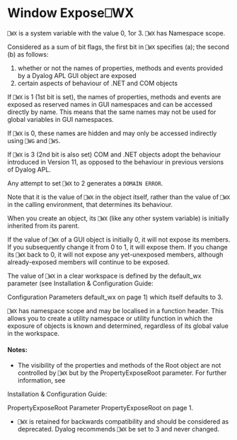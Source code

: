 




<h1 class="heading"><span class="name">Window Expose</span><span class="command">⎕WX</span></h1>

`⎕WX` is a system variable with the value 0, 1or 3. `⎕WX` has Namespace scope.


Considered as a sum of bit flags, the first bit in `⎕WX` specifies (a); the second  (b) as follows:

1. whether or not the names of properties, methods and events provided by a Dyalog APL GUI object are exposed 
2. certain aspects of behaviour of .NET and COM objects


If `⎕WX` is 1 (1st bit is set), the names of properties, methods and events are exposed as reserved names in GUI namespaces and can be accessed directly by name. This means that the same names may not be used for global variables in GUI namespaces.


If `⎕WX` is 0, these names are hidden and may only be accessed indirectly using `⎕WG` and `⎕WS`.


If `⎕WX` is 3 (2nd bit is also set) COM and .NET objects adopt the  behaviour introduced in Version 11, as opposed to the behaviour in previous versions of Dyalog APL.


Any attempt to set `⎕WX` to 2 generates a `DOMAIN ERROR`.


Note that it is the value of `⎕WX` in the object itself, rather than the value of `⎕WX` in the calling environment, that determines its behaviour.


When you create an object, its `⎕WX` (like any other system variable) is initially inherited from its parent.


If the value of `⎕WX` of a GUI object is initially 0, it will not expose its members. If you subsequently change it from 0 to 1, it will expose them. If you change its `⎕WX` back to 0, it will not expose any yet-unexposed members, although already-exposed members will continue to be exposed.


The value of `⎕WX` in a clear workspace is defined by the default_wx parameter (see 
Installation & Configuration Guide: 

Configuration Parameters default_wx on page 1) which itself defaults to 3.


`⎕WX` has namespace scope and may be localised in a function header. This allows you to create a utility namespace or utility function in which the exposure of objects is known and determined, regardless of its global value in the workspace.


#### Notes:

- The visibility of the properties and methods of the Root object are not controlled by `⎕WX` but by the PropertyExposeRoot parameter. For further information, see 

Installation & Configuration Guide:

PropertyExposeRoot Parameter PropertyExposeRoot on page 1.
- `⎕WX` is retained for backwards compatibility and should be considered as deprecated. Dyalog recommends  `⎕WX` be set to 3 and never changed.


